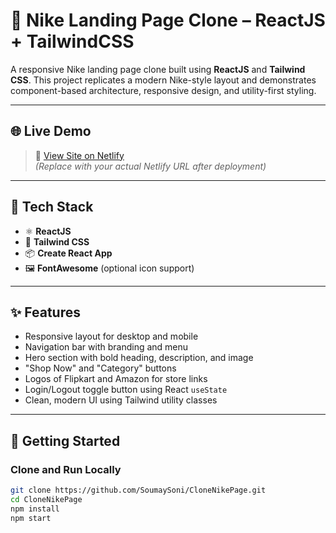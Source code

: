 # 👟 Nike Landing Page Clone – ReactJS + TailwindCSS

A responsive Nike landing page clone built using **ReactJS** and **Tailwind CSS**. This project replicates a modern Nike-style layout and demonstrates component-based architecture, responsive design, and utility-first styling.

---

## 🌐 Live Demo

> 🔗 [View Site on Netlify](https://your-netlify-site.netlify.app)  
> *(Replace with your actual Netlify URL after deployment)*

---

## 🧰 Tech Stack

- ⚛️ **ReactJS**
- 🎨 **Tailwind CSS**
- 📦 **Create React App**
- 🖼️ **FontAwesome** (optional icon support)

---

## ✨ Features

- Responsive layout for desktop and mobile
- Navigation bar with branding and menu
- Hero section with bold heading, description, and image
- "Shop Now" and "Category" buttons
- Logos of Flipkart and Amazon for store links
- Login/Logout toggle button using React `useState`
- Clean, modern UI using Tailwind utility classes

---

## 🚀 Getting Started

### Clone and Run Locally

```bash
git clone https://github.com/SoumaySoni/CloneNikePage.git
cd CloneNikePage
npm install
npm start
